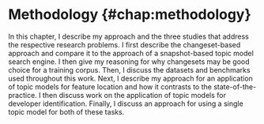 # Methodology {#chap:methodology}

In this chapter, I describe my approach and the three studies that address
the respective research problems.  I first describe the changeset-based
approach and compare it to the approach of a snapshot-based topic model search
engine.  I then give my reasoning for why changesets may be good choice for a
training corpus.  Then, I discuss the datasets and benchmarks used throughout
this work.  Next, I describe my approach for an application of topic models
for feature location and how it contrasts to the state-of-the-practice.  I
then discuss work on the application of topic models for developer
identification.  Finally, I discuss an approach for using a single topic model
for both of these tasks.

